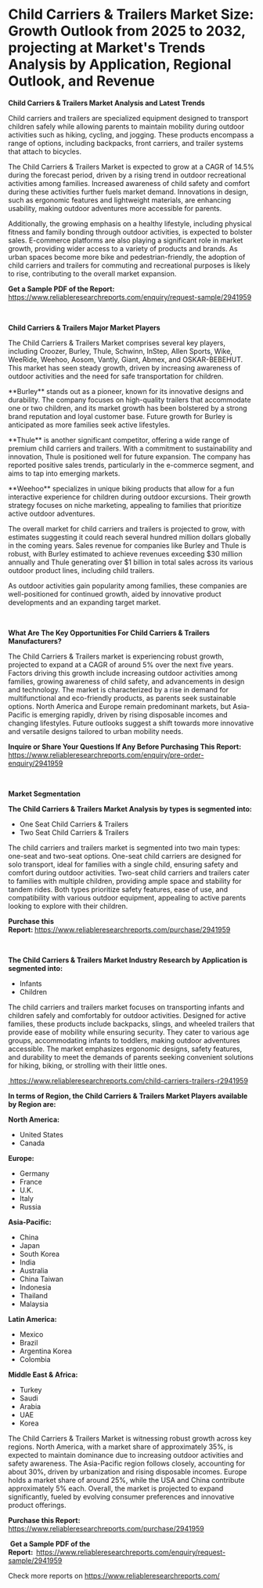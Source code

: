 <p><h1>Child Carriers & Trailers Market Size: Growth Outlook from 2025 to 2032, projecting at Market's Trends Analysis by Application, Regional Outlook, and Revenue</h1></p><p><strong>Child Carriers & Trailers Market Analysis and Latest Trends</strong></p>
<p><p>Child carriers and trailers are specialized equipment designed to transport children safely while allowing parents to maintain mobility during outdoor activities such as hiking, cycling, and jogging. These products encompass a range of options, including backpacks, front carriers, and trailer systems that attach to bicycles.</p><p>The Child Carriers & Trailers Market is expected to grow at a CAGR of 14.5% during the forecast period, driven by a rising trend in outdoor recreational activities among families. Increased awareness of child safety and comfort during these activities further fuels market demand. Innovations in design, such as ergonomic features and lightweight materials, are enhancing usability, making outdoor adventures more accessible for parents.</p><p>Additionally, the growing emphasis on a healthy lifestyle, including physical fitness and family bonding through outdoor activities, is expected to bolster sales. E-commerce platforms are also playing a significant role in market growth, providing wider access to a variety of products and brands. As urban spaces become more bike and pedestrian-friendly, the adoption of child carriers and trailers for commuting and recreational purposes is likely to rise, contributing to the overall market expansion.</p></p>
<p><strong>Get a Sample PDF of the Report:&nbsp;</strong> <a href="https://www.reliableresearchreports.com/enquiry/request-sample/2941959?utm_campaign=3281&utm_medium=2&utm_source=Github&utm_content=ia&utm_term=15032025&utm_id=child-carriers-trailers">https://www.reliableresearchreports.com/enquiry/request-sample/2941959</a></p>
<p>&nbsp;</p>
<p><strong>Child Carriers & Trailers Major Market Players</strong></p>
<p><p>The Child Carriers & Trailers Market comprises several key players, including Croozer, Burley, Thule, Schwinn, InStep, Allen Sports, Wike, WeeRide, Weehoo, Aosom, Vantly, Giant, Abmex, and OSKAR-BEBEHUT. This market has seen steady growth, driven by increasing awareness of outdoor activities and the need for safe transportation for children.</p><p>**Burley** stands out as a pioneer, known for its innovative designs and durability. The company focuses on high-quality trailers that accommodate one or two children, and its market growth has been bolstered by a strong brand reputation and loyal customer base. Future growth for Burley is anticipated as more families seek active lifestyles.</p><p>**Thule** is another significant competitor, offering a wide range of premium child carriers and trailers. With a commitment to sustainability and innovation, Thule is positioned well for future expansion. The company has reported positive sales trends, particularly in the e-commerce segment, and aims to tap into emerging markets.</p><p>**Weehoo** specializes in unique biking products that allow for a fun interactive experience for children during outdoor excursions. Their growth strategy focuses on niche marketing, appealing to families that prioritize active outdoor adventures.</p><p>The overall market for child carriers and trailers is projected to grow, with estimates suggesting it could reach several hundred million dollars globally in the coming years. Sales revenue for companies like Burley and Thule is robust, with Burley estimated to achieve revenues exceeding $30 million annually and Thule generating over $1 billion in total sales across its various outdoor product lines, including child trailers.</p><p>As outdoor activities gain popularity among families, these companies are well-positioned for continued growth, aided by innovative product developments and an expanding target market.</p></p>
<p>&nbsp;</p>
<p><strong>What Are The Key Opportunities For Child Carriers & Trailers Manufacturers?</strong></p>
<p><p>The Child Carriers & Trailers market is experiencing robust growth, projected to expand at a CAGR of around 5% over the next five years. Factors driving this growth include increasing outdoor activities among families, growing awareness of child safety, and advancements in design and technology. The market is characterized by a rise in demand for multifunctional and eco-friendly products, as parents seek sustainable options. North America and Europe remain predominant markets, but Asia-Pacific is emerging rapidly, driven by rising disposable incomes and changing lifestyles. Future outlooks suggest a shift towards more innovative and versatile designs tailored to urban mobility needs.</p></p>
<p><strong>Inquire or Share Your Questions If Any Before Purchasing This Report:</strong> <a href="https://www.reliableresearchreports.com/enquiry/pre-order-enquiry/2941959?utm_campaign=3281&utm_medium=2&utm_source=Github&utm_content=ia&utm_term=15032025&utm_id=child-carriers-trailers">https://www.reliableresearchreports.com/enquiry/pre-order-enquiry/2941959</a></p>
<p>&nbsp;</p>
<p><strong>Market Segmentation</strong></p>
<p><strong>The Child Carriers & Trailers Market Analysis by types is segmented into:</strong></p>
<p><ul><li>One Seat Child Carriers & Trailers</li><li>Two Seat Child Carriers & Trailers</li></ul></p>
<p><p>The child carriers and trailers market is segmented into two main types: one-seat and two-seat options. One-seat child carriers are designed for solo transport, ideal for families with a single child, ensuring safety and comfort during outdoor activities. Two-seat child carriers and trailers cater to families with multiple children, providing ample space and stability for tandem rides. Both types prioritize safety features, ease of use, and compatibility with various outdoor equipment, appealing to active parents looking to explore with their children.</p></p>
<p><strong>Purchase this Report:&nbsp;</strong><a href="https://www.reliableresearchreports.com/purchase/2941959?utm_campaign=3281&utm_medium=2&utm_source=Github&utm_content=ia&utm_term=15032025&utm_id=child-carriers-trailers">https://www.reliableresearchreports.com/purchase/2941959</a></p>
<p>&nbsp;</p>
<p><strong>The Child Carriers & Trailers Market Industry Research by Application is segmented into:</strong></p>
<p><ul><li>Infants</li><li>Children</li></ul></p>
<p><p>The child carriers and trailers market focuses on transporting infants and children safely and comfortably for outdoor activities. Designed for active families, these products include backpacks, slings, and wheeled trailers that provide ease of mobility while ensuring security. They cater to various age groups, accommodating infants to toddlers, making outdoor adventures accessible. The market emphasizes ergonomic designs, safety features, and durability to meet the demands of parents seeking convenient solutions for hiking, biking, or strolling with their little ones.</p></p>
<p><a href="https://www.reliableresearchreports.com/child-carriers-trailers-r2941959?utm_campaign=3281&utm_medium=2&utm_source=Github&utm_content=ia&utm_term=15032025&utm_id=child-carriers-trailers">&nbsp;https://www.reliableresearchreports.com/child-carriers-trailers-r2941959</a></p>
<p><strong>In terms of Region, the Child Carriers & Trailers Market Players available by Region are:</strong></p>
<p>
    <p> <strong> North America: </strong>
        <ul>
            <li>United States</li>
            <li>Canada</li>
        </ul>
        </p> 
    <p> <strong> Europe: </strong>
        <ul>
            <li>Germany</li>
            <li>France</li>
            <li>U.K.</li>
            <li>Italy</li>
            <li>Russia</li>
        </ul>
        </p> 
    <p> <strong> Asia-Pacific: </strong>
        <ul>
            <li>China</li>
            <li>Japan</li>
            <li>South Korea</li>
            <li>India</li>
            <li>Australia</li>
            <li>China Taiwan</li>
            <li>Indonesia</li>
            <li>Thailand</li>
            <li>Malaysia</li>
        </ul>
        </p> 
    <p> <strong> Latin America: </strong>
        <ul>
            <li>Mexico</li>
            <li>Brazil</li>
            <li>Argentina Korea</li>
            <li>Colombia</li>
        </ul>
        </p> 
    <p> <strong> Middle East & Africa: </strong>
        <ul>
            <li>Turkey</li>
            <li>Saudi</li>
            <li>Arabia</li>
            <li>UAE</li>
            <li>Korea</li>
        </ul>
    </p>
    </p>
<p><p>The Child Carriers & Trailers Market is witnessing robust growth across key regions. North America, with a market share of approximately 35%, is expected to maintain dominance due to increasing outdoor activities and safety awareness. The Asia-Pacific region follows closely, accounting for about 30%, driven by urbanization and rising disposable incomes. Europe holds a market share of around 25%, while the USA and China contribute approximately 5% each. Overall, the market is projected to expand significantly, fueled by evolving consumer preferences and innovative product offerings.</p></p>
<p><strong>Purchase this Report: </strong><a href="https://www.reliableresearchreports.com/purchase/2941959?utm_campaign=3281&utm_medium=2&utm_source=Github&utm_content=ia&utm_term=15032025&utm_id=child-carriers-trailers">https://www.reliableresearchreports.com/purchase/2941959</a></p>
<p>&nbsp;<strong>Get a Sample PDF of the Report:&nbsp;&nbsp;</strong><a href="https://www.reliableresearchreports.com/enquiry/request-sample/2941959?utm_campaign=3281&utm_medium=2&utm_source=Github&utm_content=ia&utm_term=15032025&utm_id=child-carriers-trailers">https://www.reliableresearchreports.com/enquiry/request-sample/2941959</a></p>
<p><strong></strong></p>
<p>Check more reports on <a href="https://www.reliableresearchreports.com/?utm_campaign=3281&utm_medium=2&utm_source=Github&utm_content=ia&utm_term=15032025&utm_id=child-carriers-trailers">https://www.reliableresearchreports.com/</a></p>
